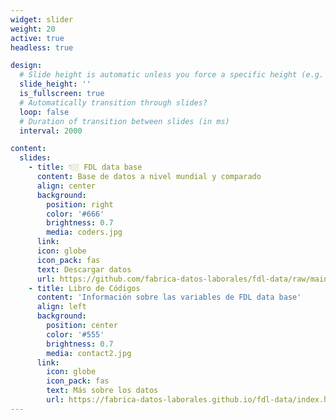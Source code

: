 ```yaml
---
widget: slider
weight: 20
active: true
headless: true

design:
  # Slide height is automatic unless you force a specific height (e.g. '400px')
  slide_height: ''
  is_fullscreen: true
  # Automatically transition through slides?
  loop: false
  # Duration of transition between slides (in ms)
  interval: 2000

content:
  slides:
    - title: 👇🏼 FDL data base
      content: Base de datos a nivel mundial y comparado
      align: center
      background:
        position: right
        color: '#666'
        brightness: 0.7
        media: coders.jpg
      link:
      icon: globe
      icon_pack: fas
      text: Descargar datos
      url: https://github.com/fabrica-datos-laborales/fdl-data/raw/main/output/data/fdl.RData
    - title: Libro de Códigos
      content: 'Información sobre las variables de FDL data base'
      align: left
      background:
        position: center
        color: '#555'
        brightness: 0.7
        media: contact2.jpg
      link:
        icon: globe
        icon_pack: fas
        text: Más sobre los datos
        url: https://fabrica-datos-laborales.github.io/fdl-data/index.html#presentation
---
```

